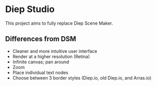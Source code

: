 # Diep Studio

This project aims to fully replace Diep Scene Maker.

## Differences from DSM

* Cleaner and more intuitive user interface
* Render at a higher resolution (Retina)
* Infinite canvas; pan around
* Zoom
* Place individual text nodes
* Choose between 3 border styles (Diep.io, old Diep.io, and Arras.io)
